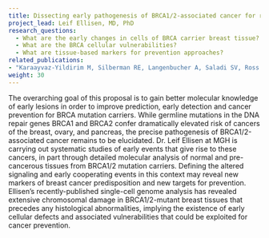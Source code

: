 ```yaml
---
title: Dissecting early pathogenesis of BRCA1/2-associated cancer for risk prediction and prevention
project_lead: Leif Ellisen, MD, PhD
research_questions:
  - What are the early changes in cells of BRCA carrier breast tissue?
  - What are the BRCA cellular vulnerabilities?
  - What are tissue-based markers for prevention approaches?
related_publications:
- "Karaayvaz-Yildirim M, Silberman RE, Langenbucher A, Saladi SV, Ross KN, Zarcaro E, Desmond A, Yildirim M, Vivekanandan V, Ravichandran H, Mylavagnanam R, Specht MC, Ramaswamy S, Lawrence M, Amon A, Ellisen LW. Aneuploidy and a deregulated DNA damage response suggest haploinsufficiency in breast tissues of BRCA2 mutation carriers. Sci Adv. 2020 Jan 29;6(5):eaay2611. doi: 10.1126/sciadv.aay2611. PMID: 32064343; PMCID: PMC6989139."
weight: 30
---
```

The overarching goal of this proposal is to gain better molecular knowledge of early lesions in order to improve prediction, early detection and cancer prevention for BRCA mutation carriers. While germline mutations in the DNA repair genes BRCA1 and BRCA2 confer dramatically elevated risk of cancers of the breast, ovary, and pancreas, the precise pathogenesis of BRCA1/2-associated cancer remains to be elucidated. Dr. Leif Ellisen at MGH is carrying out systematic studies of early events that give rise to these cancers, in part through detailed molecular analysis of normal and pre-cancerous tissues from BRCA1/2 mutation carriers. Defining the altered signaling and early cooperating events in this context may reveal new markers of breast cancer predisposition and new targets for prevention. Ellisen’s recently-published single-cell genome analysis has revealed extensive chromosomal damage in BRCA1/2-mutant breast tissues that precedes any histological abnormalities, implying the existence of early cellular defects and associated vulnerabilities that could be exploited for cancer prevention.
